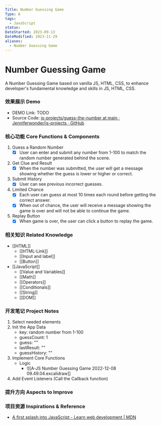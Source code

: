 ```yaml
---
Title: Number Guessing Game
Type: A
tags:
  - JavaScript
status: 
DateStarted: 2023-09-13
DateModified: 2023-11-29
aliases:
  - Number Guessing Game
---
```

# Number Guessing Game
A Number Guessing Game based on vanilla JS, HTML, CSS, to enhance developer's fundamental knowledge and skills in JS, HTML, CSS.
### 效果展示 Demo

- DEMO Link: TODO
- Source Code: [js-projects/guess-the-number at main · Jenniferwonder/js-projects · GitHub](https://github.com/Jenniferwonder/js-projects/tree/main/guess-the-number#2-javascript)  
### 核心功能 Core Functions & Components
1. Guess a Random Number
	- [x] User can enter and submit any number from 1-100 to match the random number generated behind the scene.
2. Get Clue and Result
	- [x] When the number was submitted, the user will get a message showing whether the guess is lower or higher or correct.
3. Submit History
	- [x] User can see previous incorrect guesses.
4. Limited Chance
	- [x] Each user can guess at most 10 times each round before getting the correct answer.
	- [x] When out of chance, the user will receive a message showing the game is over and will not be able to continue the game.
5. Replay Button
	- [x] When game is over, the user can click a button to replay the game.
### 相关知识 Related Knowledge 
- [[HTML]]
	- [[HTML-Link]]
	- [[Input and label]]
	- [[Button]]
- [[JavaScript]]
	- [[Value and Variables]]
	- [[Math]]
	- [[Operators]]
	- [[Conditionals]]
	- [[String]]
	- [[DOM]]
### 开发笔记 Project Notes
1. Select needed elements
2. Init the App Data
	- key: random number from 1-100
	- guessCount: 1
	- guess: ""
	- lastResult: ""
	- guessHistory: ""
3. Implement Core Functions
	- Logic
		- ![[A-JS Number Guessing Game 2022-12-08 09.49.04.excalidraw]]
4. Add Event Listeners (Call the Callback function)

### 提升方向 Aspects to Improve

### 项目资源 Inspirations & Reference
- [A first splash into JavaScript - Learn web development | MDN](https://developer.mozilla.org/en-US/docs/Learn/JavaScript/First_steps/A_first_splash)

